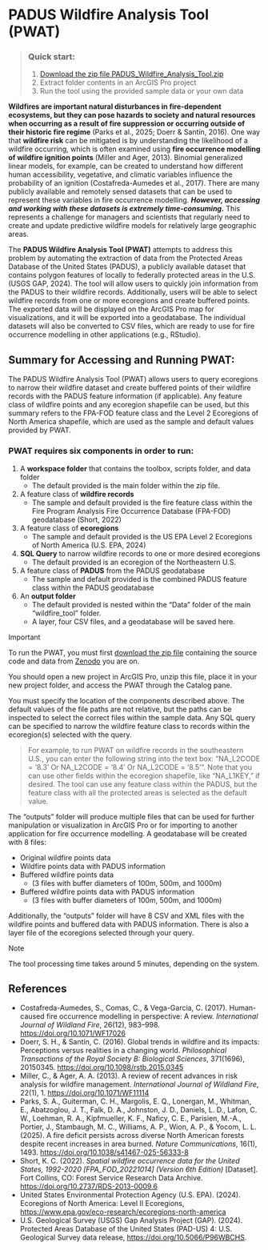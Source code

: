 # PADUS Wildfire Analysis Tool (PWAT)

> ### Quick start:
> 1. [Download the zip file PADUS_Wildfire_Analysis_Tool.zip](https://doi.org/10.5281/zenodo.15293066)
> 2. Extract folder contents in an ArcGIS Pro project
> 3. Run the tool using the provided sample data or your own data


**Wildfires are important natural disturbances in fire-dependent ecosystems, but they can pose hazards to society and natural resources when occurring as a result of fire suppression or occurring outside of their historic fire regime** (Parks et al., 2025; Doerr & Santín, 2016). One way that **wildfire risk** can be mitigated is by understanding the likelihood of a wildfire occurring, which is often examined using **fire occurrence modelling of wildfire ignition points** (Miller and Ager, 2013). Binomial generalized linear models, for example, can be created to understand how different human accessibility, vegetative, and climatic variables influence the probability of an ignition (Costafreda-Aumedes et al., 2017). There are many publicly available and remotely sensed datasets that can be used to represent these variables in fire occurrence modelling. ***However, accessing and working with these datasets is extremely time-consuming.*** This represents a challenge for managers and scientists that regularly need to create and update predictive wildfire models for relatively large geographic areas. 

The **PADUS Wildfire Analysis Tool (PWAT)** attempts to address this problem by automating the extraction of data from the Protected Areas Database of the United States (PADUS), a publicly available dataset that contains polygon features of locally to federally protected areas in the U.S. (USGS GAP, 2024). The tool will allow users to quickly join information from the PADUS to their wildfire records. Additionally, users will be able to select wildfire records from one or more ecoregions and create buffered points. The exported data will be displayed on the ArcGIS Pro map for visualizations, and it will be exported into a geodatabase. The individual datasets will also be converted to CSV files, which are ready to use for fire occurrence modelling in other applications (e.g., RStudio). 



## Summary for Accessing and Running PWAT:

The PADUS Wildfire Analysis Tool (PWAT) allows users to query ecoregions to narrow their wildfire dataset and create buffered points of their wildfire records with the PADUS feature information (if applicable). Any feature class of wildfire points and any ecoregion shapefile can be used, but this summary refers to the FPA-FOD feature class and the Level 2 Ecoregions of North America shapefile, which are used as the sample and default values provided by PWAT.

### PWAT requires six components in order to run: 

1.	A **workspace folder** that contains the toolbox, scripts folder, and data folder
    - The default provided is the main folder within the zip file.
3.	A feature class of **wildfire records**
    - The sample and default provided is the fire feature class within the Fire Program Analysis Fire Occurrence Database (FPA-FOD) geodatabase (Short, 2022)
4.	A feature class of **ecoregions**
    - The sample and default provided is the US EPA Level 2 Ecoregions of North America (U.S. EPA, 2024)
5.	**SQL Query** to narrow wildfire records to one or more desired ecoregions
    - The default provided is an ecoregion of the Northeastern U.S.
6.	A feature class of **PADUS** from the PADUS geodatabase
    - The sample and default provided is the combined PADUS feature class within the PADUS geodatabase
7.	An **output folder**
    - The default provided is nested within the “Data” folder of the main “wildfire_tool” folder.
    - A layer, four CSV files, and a geodatabase will be saved here.

> [!IMPORTANT]
> To run the PWAT, you must first [download the zip file](https://doi.org/10.5281/zenodo.15293066)
 containing the source code and data from [Zenodo](https://doi.org/10.5281/zenodo.15293066) you are on.

You should open a new project in ArcGIS Pro, unzip this file, place it in your new project folder, and access the PWAT through the Catalog pane.

You must specify the location of the components described above. The default values of the file paths are not relative, but the paths can be inspected to select the correct files within the sample data. Any SQL query can be specified to narrow the wildfire feature class to records within the ecoregion(s) selected with the query.

> For example, to run PWAT on wildfire records in the southeastern U.S., you can enter the following string into the text box: “NA_L2CODE = ‘8.3’ Or NA_L2CODE = ‘8.4’ Or NA_L2CODE = ‘8.5’”. Note that you can use other fields within the ecoregion shapefile, like “NA_L1KEY,” if desired. The tool can use any feature class within the PADUS, but the feature class with all the protected areas is selected as the default value.

The “outputs” folder will produce multiple files that can be used for further manipulation or visualization in ArcGIS Pro or for importing to another application for fire occurrence modelling. A geodatabase will be created with 8 files:

- Original wildfire points data
- Wildfire points data with PADUS information
- Buffered wildfire points data
  - (3 files with buffer diameters of 100m, 500m, and 1000m)
- Buffered wildfire points data with PADUS information
  - (3 files with buffer diameters of 100m, 500m, and 1000m) 

Additionally, the “outputs” folder will have 8 CSV and XML files with the wildfire points and buffered data with PADUS information. There is also a layer file of the ecoregions selected through your query.

> [!NOTE]
> The tool processing time takes around 5 minutes, depending on the system.


## References
* Costafreda-Aumedes, S., Comas, C., & Vega-Garcia, C. (2017). Human-caused fire occurrence modelling in perspective: A review. *International Journal of Wildland Fire*, 26(12), 983–998. https://doi.org/10.1071/WF17026
* Doerr, S. H., & Santín, C. (2016). Global trends in wildfire and its impacts: Perceptions versus realities in a changing world. *Philosophical Transactions of the Royal Society B: Biological Sciences*, 371(1696), 20150345. https://doi.org/10.1098/rstb.2015.0345
* Miller, C., & Ager, A. A. (2013). A review of recent advances in risk analysis for wildfire management. *International Journal of Wildland Fire*, 22(1), 1. https://doi.org/10.1071/WF11114
* Parks, S. A., Guiterman, C. H., Margolis, E. Q., Lonergan, M., Whitman, E., Abatzoglou, J. T., Falk, D. A., Johnston, J. D., Daniels, L. D., Lafon, C. W., Loehman, R. A., Kipfmueller, K. F., Naficy, C. E., Parisien, M.-A., Portier, J., Stambaugh, M. C., Williams, A. P., Wion, A. P., & Yocom, L. L. (2025). A fire deficit persists across diverse North American forests despite recent increases in area burned. *Nature Communications*, 16(1), 1493. https://doi.org/10.1038/s41467-025-56333-8
* Short, K. C. (2022). *Spatial wildfire occurrence data for the United States, 1992-2020 [FPA_FOD_20221014] (Version 6th Edition)* [Dataset]. Fort Collins, CO: Forest Service Research Data Archive. https://doi.org/10.2737/RDS-2013-0009.6
* United States Environmental Protection Agency (U.S. EPA). (2024). Ecoregions of North America: Level II Ecoregions, https://www.epa.gov/eco-research/ecoregions-north-america
* U.S. Geological Survey (USGS) Gap Analysis Project (GAP). (2024). Protected Areas Database of the United States (PAD-US) 4: U.S. Geological Survey data release, https://doi.org/10.5066/P96WBCHS. 

